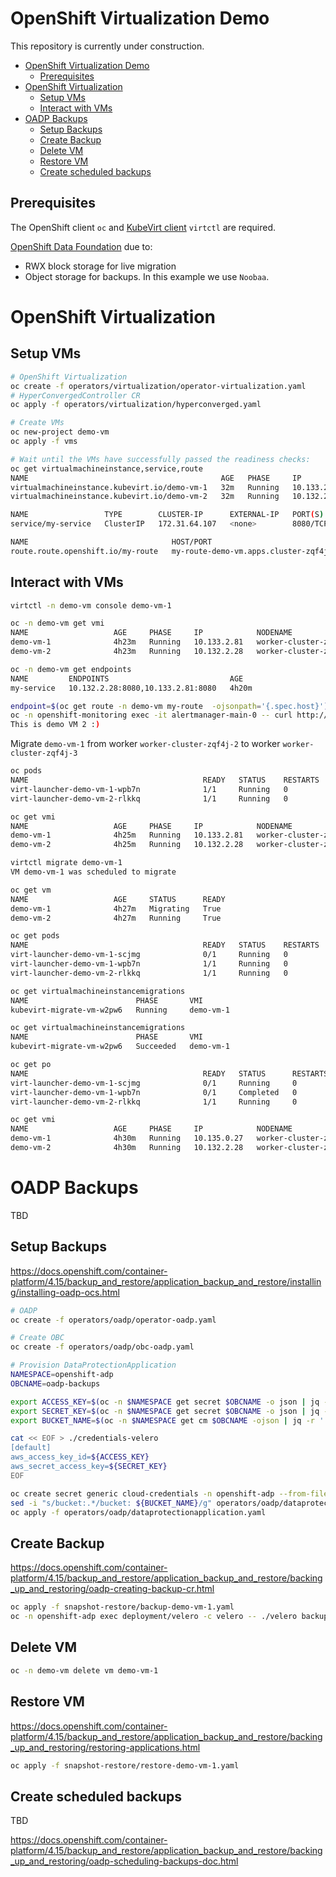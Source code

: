 # OpenShift Virtualization Demo

This repository is currently under construction.

- [OpenShift Virtualization Demo](#openshift-virtualization-demo)
  - [Prerequisites](#prerequisites)
- [OpenShift Virtualization](#openshift-virtualization)
  - [Setup VMs](#setup-vms)
  - [Interact with VMs](#interact-with-vms)
- [OADP Backups](#oadp-backups)
  - [Setup Backups](#setup-backups)
  - [Create Backup](#create-backup)
  - [Delete VM](#delete-vm)
  - [Restore VM](#restore-vm)
  - [Create scheduled backups](#create-scheduled-backups)


## Prerequisites

The OpenShift client `oc` and [KubeVirt client](https://docs.openshift.com/container-platform/4.15/virt/getting_started/virt-using-the-cli-tools.html) `virtctl` are required.

[OpenShift Data Foundation](https://docs.openshift.com/container-platform/4.15/storage/persistent_storage/persistent-storage-ocs.html) due to:
- RWX block storage for live migration
- Object storage for backups. In this example we use `Noobaa`. 

# OpenShift Virtualization

## Setup VMs

```sh
# OpenShift Virtualization
oc create -f operators/virtualization/operator-virtualization.yaml
# HyperConvergedController CR
oc apply -f operators/virtualization/hyperconverged.yaml

# Create VMs
oc new-project demo-vm
oc apply -f vms

# Wait until the VMs have successfully passed the readiness checks:
oc get virtualmachineinstance,service,route
NAME                                           AGE   PHASE     IP            NODENAME                 READY
virtualmachineinstance.kubevirt.io/demo-vm-1   32m   Running   10.133.2.66   worker-cluster-zqf4j-2   True
virtualmachineinstance.kubevirt.io/demo-vm-2   32m   Running   10.132.2.28   worker-cluster-zqf4j-1   True

NAME                 TYPE        CLUSTER-IP      EXTERNAL-IP   PORT(S)    AGE
service/my-service   ClusterIP   172.31.64.107   <none>        8080/TCP   29m

NAME                                HOST/PORT                                                        PATH   SERVICES     PORT   TERMINATION   WILDCARD
route.route.openshift.io/my-route   my-route-demo-vm.apps.cluster-zqf4j.dynamic.redhatworkshops.io          my-service   8080                 None
```

## Interact with VMs

```sh
virtctl -n demo-vm console demo-vm-1

```

```sh
oc -n demo-vm get vmi
NAME                   AGE     PHASE     IP            NODENAME                 READY
demo-vm-1              4h23m   Running   10.133.2.81   worker-cluster-zqf4j-2   True
demo-vm-2              4h23m   Running   10.132.2.28   worker-cluster-zqf4j-1   True

oc -n demo-vm get endpoints
NAME         ENDPOINTS                           AGE
my-service   10.132.2.28:8080,10.133.2.81:8080   4h20m

endpoint=$(oc get route -n demo-vm my-route  -ojsonpath='{.spec.host}')
oc -n openshift-monitoring exec -it alertmanager-main-0 -- curl http://${endpoint} 
This is demo VM 2 :)
```

Migrate `demo-vm-1` from worker `worker-cluster-zqf4j-2` to worker `worker-cluster-zqf4j-3`
```sh
oc pods
NAME                                       READY   STATUS    RESTARTS   AGE
virt-launcher-demo-vm-1-wpb7n              1/1     Running   0          74m
virt-launcher-demo-vm-2-rlkkq              1/1     Running   0          4h24m

oc get vmi      
NAME                   AGE     PHASE     IP            NODENAME                 READY
demo-vm-1              4h25m   Running   10.133.2.81   worker-cluster-zqf4j-2   True
demo-vm-2              4h25m   Running   10.132.2.28   worker-cluster-zqf4j-1   True

virtctl migrate demo-vm-1
VM demo-vm-1 was scheduled to migrate

oc get vm
NAME                   AGE     STATUS      READY
demo-vm-1              4h27m   Migrating   True
demo-vm-2              4h27m   Running     True

oc get pods
NAME                                       READY   STATUS    RESTARTS   AGE
virt-launcher-demo-vm-1-scjmg              0/1     Running   0          17s
virt-launcher-demo-vm-1-wpb7n              1/1     Running   0          76m
virt-launcher-demo-vm-2-rlkkq              1/1     Running   0          4h27m

oc get virtualmachineinstancemigrations
NAME                        PHASE       VMI
kubevirt-migrate-vm-w2pw6   Running     demo-vm-1

oc get virtualmachineinstancemigrations
NAME                        PHASE       VMI
kubevirt-migrate-vm-w2pw6   Succeeded   demo-vm-1

oc get po
NAME                                       READY   STATUS      RESTARTS   AGE
virt-launcher-demo-vm-1-scjmg              0/1     Running     0          3m34s
virt-launcher-demo-vm-1-wpb7n              0/1     Completed   0          80m
virt-launcher-demo-vm-2-rlkkq              1/1     Running     0          4h30m

oc get vmi
NAME                   AGE     PHASE     IP            NODENAME                 READY
demo-vm-1              4h30m   Running   10.135.0.27   worker-cluster-zqf4j-3   True
demo-vm-2              4h30m   Running   10.132.2.28   worker-cluster-zqf4j-1   True
```

# OADP Backups

TBD

## Setup Backups

https://docs.openshift.com/container-platform/4.15/backup_and_restore/application_backup_and_restore/installing/installing-oadp-ocs.html

```sh
# OADP
oc create -f operators/oadp/operator-oadp.yaml

# Create OBC
oc create -f operators/oadp/obc-oadp.yaml

# Provision DataProtectionApplication
NAMESPACE=openshift-adp
OBCNAME=oadp-backups

export ACCESS_KEY=$(oc -n $NAMESPACE get secret $OBCNAME -o json | jq -r '.data.AWS_ACCESS_KEY_ID|@base64d')
export SECRET_KEY=$(oc -n $NAMESPACE get secret $OBCNAME -o json | jq -r '.data.AWS_SECRET_ACCESS_KEY|@base64d')
export BUCKET_NAME=$(oc -n $NAMESPACE get cm $OBCNAME -ojson | jq -r '.data.BUCKET_NAME')

cat << EOF > ./credentials-velero
[default]
aws_access_key_id=${ACCESS_KEY}
aws_secret_access_key=${SECRET_KEY}
EOF

oc create secret generic cloud-credentials -n openshift-adp --from-file cloud=credentials-velero
sed -i "s/bucket:.*/bucket: ${BUCKET_NAME}/g" operators/oadp/dataprotectionapplication.yaml
oc apply -f operators/oadp/dataprotectionapplication.yaml
```

## Create Backup

https://docs.openshift.com/container-platform/4.15/backup_and_restore/application_backup_and_restore/backing_up_and_restoring/oadp-creating-backup-cr.html

```sh
oc apply -f snapshot-restore/backup-demo-vm-1.yaml
oc -n openshift-adp exec deployment/velero -c velero -- ./velero backup logs backup-demo-vm-1
```

## Delete VM

```sh
oc -n demo-vm delete vm demo-vm-1
```

## Restore VM

https://docs.openshift.com/container-platform/4.15/backup_and_restore/application_backup_and_restore/backing_up_and_restoring/restoring-applications.html

```sh
oc apply -f snapshot-restore/restore-demo-vm-1.yaml
```

## Create scheduled backups

TBD

https://docs.openshift.com/container-platform/4.15/backup_and_restore/application_backup_and_restore/backing_up_and_restoring/oadp-scheduling-backups-doc.html
